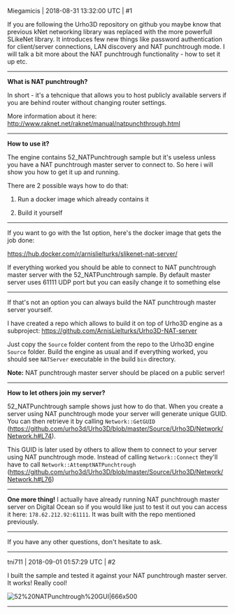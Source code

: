 Miegamicis | 2018-08-31 13:32:00 UTC | #1

If you are following the Urho3D repository on github you maybe know that previous kNet networking library was replaced with the more powerfull SLikeNet library. It introduces few new things like password authentication for client/server connections, LAN discovery and NAT punchtrough mode. I will talk a bit more about the NAT punchtrough functionality - how to set it up etc.

---

**What is NAT punchtrough?** 

In short - it's a tehcnique that allows you to host publicly available servers if you are behind router without changing router settings.

More information about it here: http://www.raknet.net/raknet/manual/natpunchthrough.html

---

**How to use it?**

The engine contains 52_NATPunchtrough sample but it's useless unless you have a NAT punchtrough master server to connect to. So here i will show you how to get it up and running.

There are 2 possible ways how to do that:

1.  Run a docker image which already contains it

2. Build it yourself

---

If you want to go with the 1st option, here's the docker image that gets the job done:

https://hub.docker.com/r/arnislielturks/slikenet-nat-server/

If everything worked you should be able to connect to NAT punchtrough master server with the 52_NATPunchtrough sample. By default master server uses 61111 UDP port but you can easily change it to something else

---


If that's not an option you can always build the NAT punchtrough master server yourself.

I have created a repo which allows to build it on top of Urho3D engine as a subproject: https://github.com/ArnisLielturks/Urho3D-NAT-server

Just copy the `Source` folder content from the repo to the Urho3D engine `Source` folder. Build the engine as usual and if everything worked, you should see `NATServer` executable in the build `bin` directory. 

**Note:** NAT punchtrough master server should be placed on a public server!

---

**How to let others join my server?**

52_NATPunchtrough sample shows just how to do that. When you create a server using NAT punchtrough mode your server will generate unique GUID. You can then retrieve it by calling `Network::GetGUID` (https://github.com/urho3d/Urho3D/blob/master/Source/Urho3D/Network/Network.h#L74).

This GUID is later used by others to allow them to connect to your server using NAT punchtrough mode. Instead of calling `Network::Connect` they'll have to call `Network::AttemptNATPunchtrough` (https://github.com/urho3d/Urho3D/blob/master/Source/Urho3D/Network/Network.h#L76)

---

**One more thing!** I actually have already running NAT punchtrough master server on Digital Ocean so if you would like just to test it out you can access it here: `178.62.212.92:61111`. It was built with the repo mentioned previously.

---

If you have any other questions, don't hesitate to ask.

-------------------------

tni711 | 2018-09-01 01:57:29 UTC | #2

I built the sample and tested it against your NAT punchtrough master server. It works! Really cool!


![52%20NATPunchtrough%20GUI|666x500](upload://pYZkgw7GneSbtsB4ZGT4jDZrqqs.png)

-------------------------

